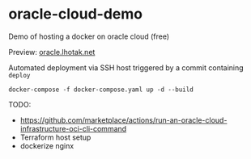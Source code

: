 # oracle-cloud-demo

Demo of hosting a docker on oracle cloud (free)

Preview: [oracle.lhotak.net](oracle.lhotak.net)

Automated deployment via SSH host triggered by a commit containing `deploy`
```
docker-compose -f docker-compose.yaml up -d --build
```

TODO:
* https://github.com/marketplace/actions/run-an-oracle-cloud-infrastructure-oci-cli-command
* Terraform host setup
* dockerize nginx